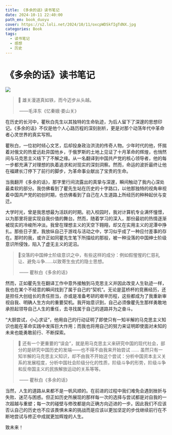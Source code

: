 ```yaml
---
title: 《多余的话》读书笔记
date: 2024-10-11 22:40:00
path_en: book_duoyu
cover: https://s2.loli.net/2024/10/11/oxcpWDSkfIgTdNX.jpg
categories: Book
tags: 
  - 读书笔记
  - 感想
  - 历史
---
```


# 《多余的话》读书笔记

![](https://img9.doubanio.com/view/subject/s/public/s3415785.jpg)

> 📌 雄关漫道真如铁，而今迈步从头越。
>
> ​											 ——毛泽东《忆秦娥·娄山关》

在历史的长河中，瞿秋白先生以其独特的生命轨迹，为后人留下了深邃的思想印记。《多余的话》不仅是他个人心路历程的深刻剖析，更是对那个动荡年代中革命者心灵世界的真实写照。

瞿秋白，一位初时倾心文艺，后却投身政治洪流的传奇人物。少年时代的他，怀揣着对俄文的热爱远赴异国他乡，于俄罗斯的土地上见证了十月革命的辉煌，也悄然间与马克思主义结下了不解之缘。从一名翻译到中国共产党的核心领导者，他的每一步都充满了对理想的执着追求和对现实的深刻洞察。然而，命运的波折最终让他在福建长汀停下了前行的脚步，为革命事业献出了宝贵的生命。

当我翻开《多余的话》，那字里行间流露出的真挚与深邃，瞬间触动了我内心深处最柔软的部分。我仿佛看到了瞿先生站在历史的十字路口，以他那独特的视角审视着中国共产党的初创时期，也仿佛看到了自己在人生道路上所经历的种种起伏与变迁。

大学时光，曾是我思想最为活跃的时期。初入校园时，我对计算机专业满怀憧憬，以为那里将是实现自我价值的舞台。然而，随着学习的深入，那份最初的热情逐渐被现实的冷峻所冲淡。我曾在理想主义的天空下翱翔，却又在实用主义的泥潭中挣扎。那些日子里，我放纵自己于游戏与活动之中，学习似乎成了一种应付差事的存在。那时的我，或许正如同瞿先生笔下所描绘的那般，被一种没落的中国绅士阶级意识所侵蚀，陷入了虚无主义的泥沼。

>📌没落的中国绅士阶级意识之中，有些这样的成分：例如假惺惺的仁慈礼让、避免斗争……以致寄生虫式的隐士思想。 
>
>​												—— 瞿秋白《多余的话》

然而，正如瞿先生在翻译工作中意外接触到马克思主义并因此改变人生轨迹一样，我也在某个不经意的瞬间找到了属于自己的“契机”。无论是蓝桥杯的竞赛经历，还是担任大创组长的责任担当，亦或是准备考研的艰辛历程，这些都成为了我重新审视自我、明确人生方向的重要契机。我开始意识到，自己必须像瞿先生那样勇敢地承担起领导自己人生的重任，去寻找属于自己的道路并为之奋斗。

“大胆尝试，小心求证”，他用自己的行动证明了即使只有一知半解的马克思主义知识也能在革命实践中发挥巨大作用；而我也将用自己的努力来证明即使面对未知的未来也能勇敢前行、不断探索。

>📌 还有一个更重要的“误会”，就是用马克思主义来研究中国的现代社会，部分的是研究中国历史的发端——也不得不由我来开始尝试 …… 虽然只有一知半解的马克思主义知识，却不由我不开始这个尝试：分析中国资本主义关系的发展程度，分析中国社会阶级分化的性质，阶级斗争的形势，阶级斗争和反帝国主义的民族解放运动的关系等等。 
>
>​												—— 瞿秋白《多余的话》

当然，人生的道路从来都不是一帆风顺的。在前进的过程中我们难免会遇到挫折与失败、迷茫与困惑。但正如历史所展现的那样每一次的选择与尝试都是对自我的一次超越与重塑；每一次的碰壁与修改都是向正确方向迈进的一步。因此我们不应该否认自己的历史也不应该畏惧未来的挑战而是应该以更加坚定的步伐继续前行在不断地尝试与修正中成就更加辉煌的人生。

致未来！